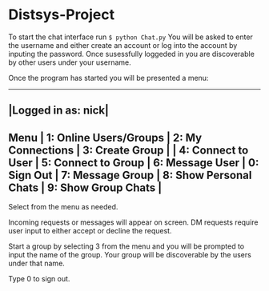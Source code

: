 # Distsys-Project

To start the chat interface run  `$ python Chat.py`
You will be asked to enter the username and either create an account or log into the account by inputing the password. Once susessfully loggeded in you are discoverable by other users under your username.

Once the program has started you will be presented a menu:
 
--------------------
|Logged in as: nick|
-------------------------------------------------------------------------------------------
Menu | 1: Online Users/Groups | 2: My Connections      | 3: Create Group     |
     | 4: Connect to User     | 5: Connect to Group    | 6: Message User     | 0: Sign Out
     | 7: Message Group       | 8: Show Personal Chats | 9: Show Group Chats |
-------------------------------------------------------------------------------------------	

Select from the menu as needed.

Incoming requests or messages will appear on screen. 
DM requests require user input to either accept or decline the request.

Start a group by selecting 3 from the menu and you will be prompted to input the name of the group. Your group will be discoverable by the users under that name. 

Type 0 to sign out.

